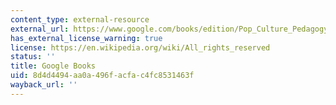 ```yaml
---
content_type: external-resource
external_url: https://www.google.com/books/edition/Pop_Culture_Pedagogy_in_the_Music_Classr/cdF5Ud9H9IgC?hl=en&gbpv=1
has_external_license_warning: true
license: https://en.wikipedia.org/wiki/All_rights_reserved
status: ''
title: Google Books
uid: 8d4d4494-aa0a-496f-acfa-c4fc8531463f
wayback_url: ''
---
```

